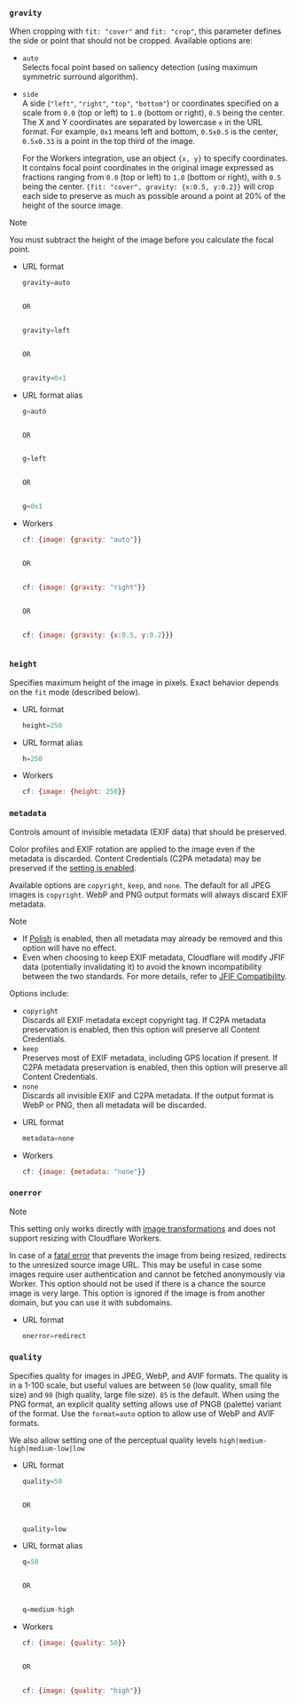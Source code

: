 ### `gravity`

When cropping with `fit: "cover"` and `fit: "crop"`, this parameter defines the side or point that should not be cropped. Available options are:

* `auto`\
  Selects focal point based on saliency detection (using maximum symmetric surround algorithm).

* `side`\
  A side (`"left"`, `"right"`, `"top"`, `"bottom"`) or coordinates specified on a scale from `0.0` (top or left) to `1.0` (bottom or right), `0.5` being the center. The X and Y coordinates are separated by lowercase `x` in the URL format. For example, `0x1` means left and bottom, `0.5x0.5` is the center, `0.5x0.33` is a point in the top third of the image.

  For the Workers integration, use an object `{x, y}` to specify coordinates. It contains focal point coordinates in the original image expressed as fractions ranging from `0.0` (top or left) to `1.0` (bottom or right), with `0.5` being the center. `{fit: "cover", gravity: {x:0.5, y:0.2}}` will crop each side to preserve as much as possible around a point at 20% of the height of the source image.

Note

You must subtract the height of the image before you calculate the focal point.

* URL format

  ```js
  gravity=auto


  OR


  gravity=left


  OR


  gravity=0x1
  ```

* URL format alias

  ```js
  g=auto


  OR


  g=left


  OR


  g=0x1
  ```

* Workers

  ```js
  cf: {image: {gravity: "auto"}}


  OR


  cf: {image: {gravity: "right"}}


  OR


  cf: {image: {gravity: {x:0.5, y:0.2}}}
  ```

```plaintext
```

### `height`

Specifies maximum height of the image in pixels. Exact behavior depends on the `fit` mode (described below).

* URL format

  ```js
  height=250
  ```

* URL format alias

  ```js
  h=250
  ```

* Workers

  ```js
  cf: {image: {height: 250}}
  ```

### `metadata`

Controls amount of invisible metadata (EXIF data) that should be preserved.

Color profiles and EXIF rotation are applied to the image even if the metadata is discarded. Content Credentials (C2PA metadata) may be preserved if the [setting is enabled](https://developers.cloudflare.com/images/transform-images/preserve-content-credentials).

Available options are `copyright`, `keep`, and `none`. The default for all JPEG images is `copyright`. WebP and PNG output formats will always discard EXIF metadata.

Note

* If [Polish](https://developers.cloudflare.com/images/polish/) is enabled, then all metadata may already be removed and this option will have no effect.
* Even when choosing to keep EXIF metadata, Cloudflare will modify JFIF data (potentially invalidating it) to avoid the known incompatibility between the two standards. For more details, refer to [JFIF Compatibility](https://en.wikipedia.org/wiki/JPEG_File_Interchange_Format#Compatibility).

Options include:

* `copyright`\
  Discards all EXIF metadata except copyright tag. If C2PA metadata preservation is enabled, then this option will preserve all Content Credentials.
* `keep`\
  Preserves most of EXIF metadata, including GPS location if present. If C2PA metadata preservation is enabled, then this option will preserve all Content Credentials.
* `none`\
  Discards all invisible EXIF and C2PA metadata. If the output format is WebP or PNG, then all metadata will be discarded.

- URL format

  ```js
  metadata=none
  ```

- Workers

  ```js
  cf: {image: {metadata: "none"}}
  ```

### `onerror`

Note

This setting only works directly with [image transformations](https://developers.cloudflare.com/images/transform-images/) and does not support resizing with Cloudflare Workers.

In case of a [fatal error](https://developers.cloudflare.com/images/reference/troubleshooting/#error-responses-from-resizing) that prevents the image from being resized, redirects to the unresized source image URL. This may be useful in case some images require user authentication and cannot be fetched anonymously via Worker. This option should not be used if there is a chance the source image is very large. This option is ignored if the image is from another domain, but you can use it with subdomains.

* URL format

  ```js
  onerror=redirect
  ```

### `quality`

Specifies quality for images in JPEG, WebP, and AVIF formats. The quality is in a 1-100 scale, but useful values are between `50` (low quality, small file size) and `90` (high quality, large file size). `85` is the default. When using the PNG format, an explicit quality setting allows use of PNG8 (palette) variant of the format. Use the `format=auto` option to allow use of WebP and AVIF formats.

We also allow setting one of the perceptual quality levels `high|medium-high|medium-low|low`

* URL format

  ```js
  quality=50


  OR


  quality=low
  ```

* URL format alias

  ```js
  q=50


  OR


  q=medium-high
  ```

* Workers

  ```js
  cf: {image: {quality: 50}}


  OR


  cf: {image: {quality: "high"}}
  ```
